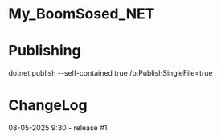 # My_BoomSosed_NET

# Publishing

dotnet publish --self-contained true /p:PublishSingleFile=true
# ChangeLog
08-05-2025 9:30 - release #1


